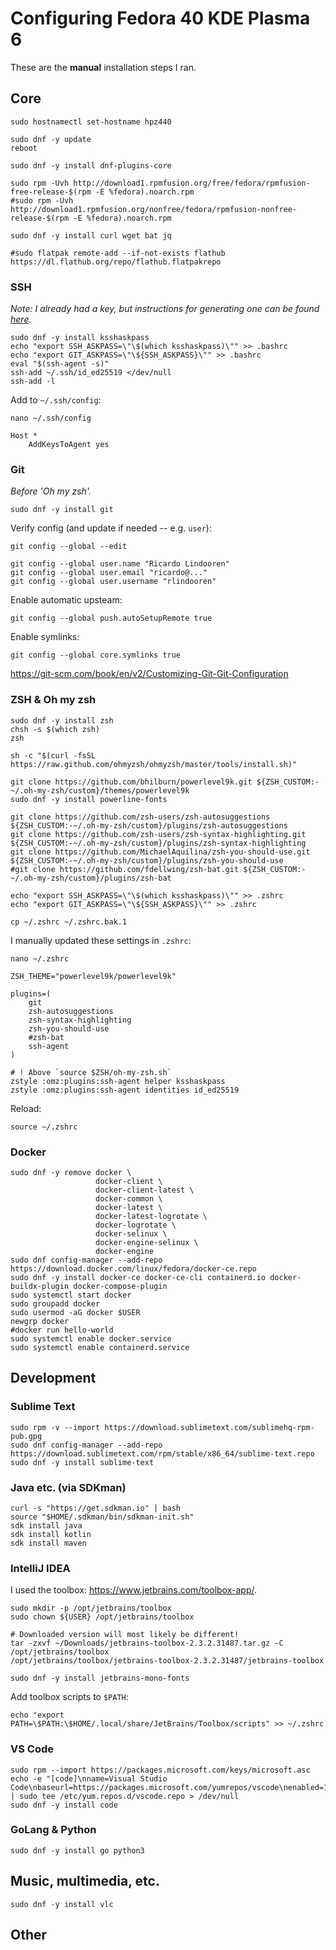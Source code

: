 # Configuring Fedora 40 KDE Plasma 6

These are the **manual** installation steps I ran.

## Core

```shell
sudo hostnamectl set-hostname hpz440
```

```shell
sudo dnf -y update
reboot
```

```shell
sudo dnf -y install dnf-plugins-core
```

```shell
sudo rpm -Uvh http://download1.rpmfusion.org/free/fedora/rpmfusion-free-release-$(rpm -E %fedora).noarch.rpm
#sudo rpm -Uvh http://download1.rpmfusion.org/nonfree/fedora/rpmfusion-nonfree-release-$(rpm -E %fedora).noarch.rpm
```

```shell
sudo dnf -y install curl wget bat jq
```

```shell
#sudo flatpak remote-add --if-not-exists flathub https://dl.flathub.org/repo/flathub.flatpakrepo
```

### SSH

_Note: I already had a key, but instructions for generating one can be found [here](https://docs.github.com/en/authentication/connecting-to-github-with-ssh/generating-a-new-ssh-key-and-adding-it-to-the-ssh-agent)._

```shell
sudo dnf -y install ksshaskpass
echo "export SSH_ASKPASS=\"\$(which ksshaskpass)\"" >> .bashrc
echo "export GIT_ASKPASS=\"\${SSH_ASKPASS}\"" >> .bashrc
eval "$(ssh-agent -s)"
ssh-add ~/.ssh/id_ed25519 </dev/null
ssh-add -l
```

Add to `~/.ssh/config`:

```shell
nano ~/.ssh/config
```

```
Host * 
    AddKeysToAgent yes
```

### Git

_Before 'Oh my zsh'._

```shell
sudo dnf -y install git
```

Verify config (and update if needed -- e.g. `user`):
```shell
git config --global --edit
```

```
git config --global user.name "Ricardo Lindooren" 
git config --global user.email "ricardo@..." 
git config --global user.username "rlindooren"
```

Enable automatic upsteam:
```shell
git config --global push.autoSetupRemote true
```

Enable symlinks:
```shell
git config --global core.symlinks true
```

https://git-scm.com/book/en/v2/Customizing-Git-Git-Configuration

### ZSH & Oh my zsh

```shell
sudo dnf -y install zsh
chsh -s $(which zsh)
zsh
```

```shell
sh -c "$(curl -fsSL https://raw.github.com/ohmyzsh/ohmyzsh/master/tools/install.sh)"

git clone https://github.com/bhilburn/powerlevel9k.git ${ZSH_CUSTOM:-~/.oh-my-zsh/custom}/themes/powerlevel9k
sudo dnf -y install powerline-fonts

git clone https://github.com/zsh-users/zsh-autosuggestions ${ZSH_CUSTOM:-~/.oh-my-zsh/custom}/plugins/zsh-autosuggestions
git clone https://github.com/zsh-users/zsh-syntax-highlighting.git ${ZSH_CUSTOM:-~/.oh-my-zsh/custom}/plugins/zsh-syntax-highlighting
git clone https://github.com/MichaelAquilina/zsh-you-should-use.git ${ZSH_CUSTOM:-~/.oh-my-zsh/custom}/plugins/zsh-you-should-use
#git clone https://github.com/fdellwing/zsh-bat.git ${ZSH_CUSTOM:-~/.oh-my-zsh/custom}/plugins/zsh-bat

echo "export SSH_ASKPASS=\"\$(which ksshaskpass)\"" >> .zshrc
echo "export GIT_ASKPASS=\"\${SSH_ASKPASS}\"" >> .zshrc

cp ~/.zshrc ~/.zshrc.bak.1
```

I manually updated these settings in `.zshrc`:

```shell
nano ~/.zshrc
```

```
ZSH_THEME="powerlevel9k/powerlevel9k"

plugins=(
    git
    zsh-autosuggestions
    zsh-syntax-highlighting
    zsh-you-should-use
    #zsh-bat
    ssh-agent
)

# ! Above `source $ZSH/oh-my-zsh.sh`
zstyle :omz:plugins:ssh-agent helper ksshaskpass
zstyle :omz:plugins:ssh-agent identities id_ed25519
```

Reload:
```shell
source ~/.zshrc
```

### Docker

```shell
sudo dnf -y remove docker \
                   docker-client \
                   docker-client-latest \
                   docker-common \
                   docker-latest \
                   docker-latest-logrotate \
                   docker-logrotate \
                   docker-selinux \
                   docker-engine-selinux \
                   docker-engine
sudo dnf config-manager --add-repo https://download.docker.com/linux/fedora/docker-ce.repo
sudo dnf -y install docker-ce docker-ce-cli containerd.io docker-buildx-plugin docker-compose-plugin
sudo systemctl start docker
sudo groupadd docker
sudo usermod -aG docker $USER
newgrp docker
#docker run hello-world
sudo systemctl enable docker.service
sudo systemctl enable containerd.service
```

## Development

### Sublime Text

```shell
sudo rpm -v --import https://download.sublimetext.com/sublimehq-rpm-pub.gpg
sudo dnf config-manager --add-repo https://download.sublimetext.com/rpm/stable/x86_64/sublime-text.repo
sudo dnf -y install sublime-text
```

### Java etc. (via SDKman)

```shell
curl -s "https://get.sdkman.io" | bash
source "$HOME/.sdkman/bin/sdkman-init.sh"
sdk install java
sdk install kotlin
sdk install maven
```

### IntelliJ IDEA

I used the toolbox: https://www.jetbrains.com/toolbox-app/.

```shell
sudo mkdir -p /opt/jetbrains/toolbox
sudo chown ${USER} /opt/jetbrains/toolbox

# Downloaded version will most likely be different!
tar -zxvf ~/Downloads/jetbrains-toolbox-2.3.2.31487.tar.gz -C /opt/jetbrains/toolbox
/opt/jetbrains/toolbox/jetbrains-toolbox-2.3.2.31487/jetbrains-toolbox
```

```shell
sudo dnf -y install jetbrains-mono-fonts
```

Add toolbox scripts to `$PATH`:

```shell
echo "export PATH=\$PATH:\$HOME/.local/share/JetBrains/Toolbox/scripts" >> ~/.zshrc
```

### VS Code

```shell
sudo rpm --import https://packages.microsoft.com/keys/microsoft.asc
echo -e "[code]\nname=Visual Studio Code\nbaseurl=https://packages.microsoft.com/yumrepos/vscode\nenabled=1\ngpgcheck=1\ngpgkey=https://packages.microsoft.com/keys/microsoft.asc" | sudo tee /etc/yum.repos.d/vscode.repo > /dev/null
sudo dnf -y install code
```

### GoLang & Python

```shell
sudo dnf -y install go python3
```

## Music, multimedia, etc.

```shell
sudo dnf -y install vlc
```
## Other

